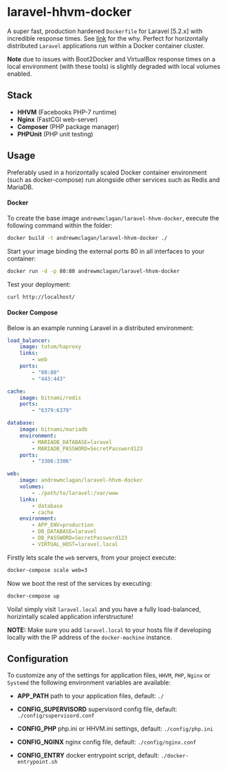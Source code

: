 # laravel-hhvm-docker

A super fast, production hardened `Dockerfile` for Laravel [5.2.x] with incredible response times. See [link](http://goo.gl/Adqu0i) for the why. Perfect for horizontally distributed `Laravel` applications run within a Docker container cluster.

**Note** due to issues with Boot2Docker and VirtualBox response times on a local environment (with these tools) is slightly degraded with local volumes enabled.

## Stack

* **HHVM** (Facebooks PHP-7 runtime)
* **Nginx** (FastCGI web-server)
* **Composer** (PHP package manager)
* **PHPUnit** (PHP unit testing)

## Usage

Preferably used in a horizontally scaled Docker container environment (such as docker-compose) run alongside other services such as Redis and MariaDB.

#### Docker

To create the base image `andrewmclagan/laravel-hhvm-docker`, execute the following command within the folder:

````Bash
docker build -t andrewmclagan/laravel-hhvm-docker ./
````

Start your image binding the external ports 80 in all interfaces to your container:

````Bash
docker run -d -p 80:80 andrewmclagan/laravel-hhvm-docker
````

Test your deployment:

````Bash
curl http://localhost/
````

#### Docker Compose

Below is an example running Laravel in a distributed environment:

````YAML
load_balancer:
    image: tutum/haproxy
    links:
        - web
    ports:
        - "80:80"   
        - "443:443"    

cache:
    image: bitnami/redis
    ports:
        - "6379:6379"        

database:
    image: bitnami/mariadb
    environment:
        - MARIADB_DATABASE=laravel 
        - MARIADB_PASSWORD=SecretPassword123
    ports:
        - "3306:3306"         

web:
    image: andrewmclagan/laravel-hhvm-docker
    volumes:
        - ./path/to/laravel:/var/www
    links:
        - database
        - cache
    environment:
        - APP_ENV=production
        - DB_DATABASE=laravel          
        - DB_PASSWORD=SecretPassword123  
        - VIRTUAL_HOST=laravel.local

````

Firstly lets scale the `web` servers, from your project execute:

````Bash
docker-compose scale web=3
````

Now we boot the rest of the services by executing:

````Bash
docker-compose up
````

Voila! simply visit `laravel.local` and you have a fully load-balanced, horizintally scaled application inferstructure!

**NOTE:** Make sure you add `laravel.local` to your hosts file if developing locally with the IP address of the `docker-machine` instance.

## Configuration

To customize any of the settings for application files, `HHVM`, `PHP`, `Nginx` or `Systemd` the following environment variables are available: 

* **APP_PATH** path to your application files, default: `./`

* **CONFIG_SUPERVISORD** supervisord config file, default: `./config/supervisord.conf`

* **CONFIG_PHP** php.ini or HHVM.ini settings, default: `./config/php.ini`

* **CONFIG_NGINX** nginx config file, default: `./config/nginx.conf`

* **CONFIG_ENTRY** docker entrypoint script, default: `./docker-entrypoint.sh`
